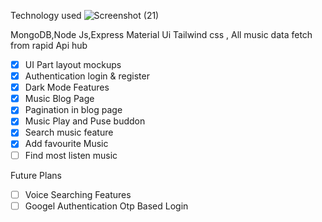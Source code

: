 
Technology used 
![Screenshot (21)](https://user-images.githubusercontent.com/49110150/199277420-ea1e5b37-89fd-4335-b52a-8ab99def6de1.png)

  MongoDB,Node Js,Express Material Ui Tailwind css , All music data fetch from rapid Api hub
  
  

- [x] UI Part layout mockups
- [x] Authentication login & register
- [x] Dark Mode Features
- [x] Music Blog Page
- [x] Pagination in blog page
- [x] Music Play and Puse buddon
- [x] Search music feature
- [x] Add favourite Music
- [ ] Find most listen music

Future Plans
- [ ] Voice Searching Features
- [ ] Googel Authentication Otp Based Login
